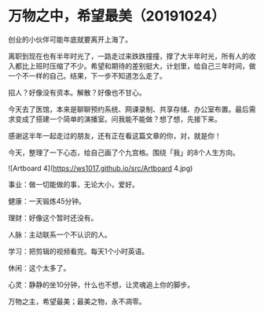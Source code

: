 # 万物之中，希望最美（20191024）

创业的小伙伴可能年底就要离开上海了。

离职到现在也有半年时光了，一路走过来跌跌撞撞，撑了大半年时光，所有人的收入都比上班时压缩了不少。希望和期待的差别挺大，计划里，给自己三年时间，做一个不一样的自己。结果，下一步不知道怎么走了。

招人？好像没有资本。解散？好像也不甘心。

今天去了医馆，本来是聊聊预约系统、网课录制、共享存储、办公室布置。最后需求变成了搭建一个简单的演播室。问我能不能做？想了想，先接下来。

感谢这半年一起走过的朋友，还有正在看这篇文章的你，对，就是你！

今天，整理了一下心态，给自己画了个九宫格。围绕「我」的8个人生方向。

![Artboard 4](https://ws1017.github.io/src/Artboard 4.jpg)

事业：做一切能做的事，无论大小，爱好。

健康：一天锻炼45分钟。

理财：好像这个暂时还没有。

人脉：主动联系一个不认识的人。

学习：把剪辑的视频看完。每天1个小时英语。

休闲：这个太多了。

心灵：静静的坐10分钟，什么也不想，让灵魂追上你的脚步。



万物之主，希望最美；最美之物，永不凋零。